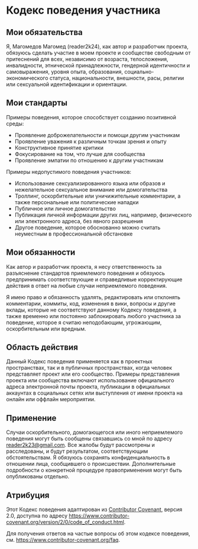 # Кодекс поведения участника

## Мои обязательства

Я, Магомедов Магомед (reader2k24), как автор и разработчик проекта, обязуюсь сделать участие в моем проекте и сообществе свободным от притеснений для всех, независимо от возраста, телосложения, инвалидности, этнической принадлежности, гендерной идентичности и самовыражения, уровня опыта, образования, социально-экономического статуса, национальности, внешности, расы, религии или сексуальной идентификации и ориентации.

## Мои стандарты

Примеры поведения, которое способствует созданию позитивной среды:

- Проявление доброжелательности и помощи другим участникам
- Проявление уважения к различным точкам зрения и опыту
- Конструктивное принятие критики
- Фокусирование на том, что лучше для сообщества
- Проявление эмпатии по отношению к другим участникам

Примеры недопустимого поведения участников:

- Использование сексуализированного языка или образов и нежелательное сексуальное внимание или домогательства
- Троллинг, оскорбительные или уничижительные комментарии, а также персональные или политические нападки
- Публичное или личное домогательство
- Публикация личной информации других лиц, например, физического или электронного адреса, без явного разрешения
- Другое поведение, которое обоснованно можно считать неуместным в профессиональной обстановке

## Мои обязанности

Как автор и разработчик проекта, я несу ответственность за разъяснение стандартов приемлемого поведения и обязуюсь предпринимать соответствующие и справедливые корректирующие действия в ответ на любые случаи неприемлемого поведения.

Я имею право и обязанность удалять, редактировать или отклонять комментарии, коммиты, код, изменения в вики, вопросы и другие вклады, которые не соответствуют данному Кодексу поведения, а также временно или постоянно заблокировать любого участника за поведение, которое я считаю неподобающим, угрожающим, оскорбительным или вредным.

## Область действия

Данный Кодекс поведения применяется как в проектных пространствах, так и в публичных пространствах, когда человек представляет проект или его сообщество. Примеры представления проекта или сообщества включают использование официального адреса электронной почты проекта, публикации в официальных аккаунтах в социальных сетях или выступления от имени проекта на онлайн или оффлайн мероприятии.

## Применение

Случаи оскорбительного, домогающегося или иного неприемлемого поведения могут быть сообщены связавшись со мной по адресу [reader2k23@gmail.com](mailto:reader2k23@gmail.com). Все жалобы будут рассмотрены и расследованы, и будут результатом, соответствующим обстоятельствам. Я обязуюсь сохранять конфиденциальность в отношении лица, сообщившего о происшествии. Дополнительные подробности о конкретной процедуре правоприменения могут быть опубликованы отдельно.

## Атрибуция

Этот Кодекс поведения адаптирован из [Contributor Covenant](https://www.contributor-covenant.org), версия 2.0, доступна по адресу https://www.contributor-covenant.org/version/2/0/code_of_conduct.html.

Для получения ответов на частые вопросы об этом кодексе поведения, см. https://www.contributor-covenant.org/faq.
